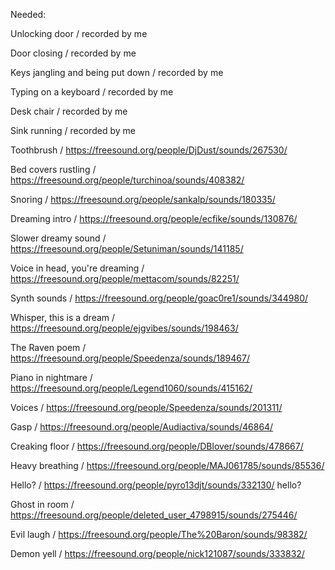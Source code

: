 Needed:

Unlocking door / recorded by me

Door closing / recorded by me

Keys jangling and being put down / recorded by me

Typing on a keyboard / recorded by me

Desk chair / recorded by me

Sink running / recorded by me

Toothbrush / https://freesound.org/people/DjDust/sounds/267530/

Bed covers rustling / https://freesound.org/people/turchinoa/sounds/408382/

Snoring / https://freesound.org/people/sankalp/sounds/180335/

Dreaming intro / https://freesound.org/people/ecfike/sounds/130876/

Slower dreamy sound / https://freesound.org/people/Setuniman/sounds/141185/

Voice in head, you're dreaming / https://freesound.org/people/mettacom/sounds/82251/ 

Synth sounds / https://freesound.org/people/goac0re1/sounds/344980/

Whisper, this is a dream / https://freesound.org/people/ejgvibes/sounds/198463/ 

The Raven poem / https://freesound.org/people/Speedenza/sounds/189467/ 

Piano in nightmare / https://freesound.org/people/Legend1060/sounds/415162/

Voices / https://freesound.org/people/Speedenza/sounds/201311/

Gasp / https://freesound.org/people/Audiactiva/sounds/46864/

Creaking floor / https://freesound.org/people/DBlover/sounds/478667/

Heavy breathing / https://freesound.org/people/MAJ061785/sounds/85536/

Hello? / https://freesound.org/people/pyro13djt/sounds/332130/ hello?

Ghost in room / https://freesound.org/people/deleted_user_4798915/sounds/275446/

Evil laugh / https://freesound.org/people/The%20Baron/sounds/98382/

Demon yell / https://freesound.org/people/nick121087/sounds/333832/
